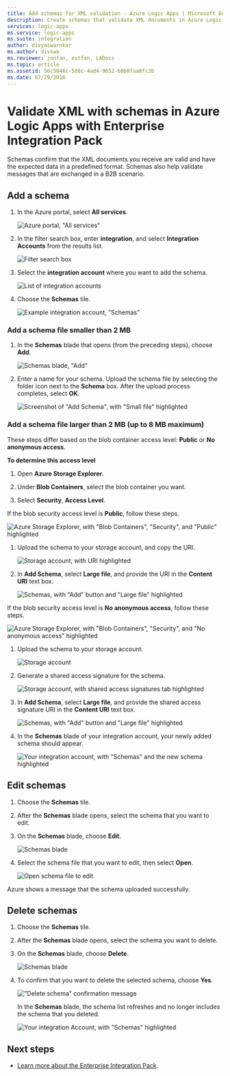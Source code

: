 ```yaml
---
title: Add schemas for XML validation - Azure Logic Apps | Microsoft Docs
description: Create schemas that validate XML documents in Azure Logic Apps with Enterprise Integration Pack
services: logic-apps
ms.service: logic-apps
ms.suite: integration
author: divyaswarnkar
ms.author: divswa
ms.reviewer: jonfan, estfan, LADocs
ms.topic: article
ms.assetid: 56c5846c-5d8c-4ad4-9652-60b07aa8fc3b
ms.date: 07/29/2016
---
```


# Validate XML with schemas in Azure Logic Apps with Enterprise Integration Pack

Schemas confirm that the XML documents you receive are valid and have the expected data in a predefined format. Schemas also help validate messages that are exchanged in a B2B scenario.

## Add a schema

1. In the Azure portal, select **All services**.

	![Azure portal, "All services"](media/logic-apps-enterprise-integration-schemas/overview-11.png)

2. In the filter search box, enter **integration**, 
and select **Integration Accounts** from the results list.

	![Filter search box](media/logic-apps-enterprise-integration-schemas/overview-21.png)

3. Select the **integration account** where you want to add the schema.

	![List of integration accounts](media/logic-apps-enterprise-integration-schemas/overview-31.png)

4. Choose the **Schemas** tile.

	![Example integration account, "Schemas"](media/logic-apps-enterprise-integration-schemas/schema-11.png)

### Add a schema file smaller than 2 MB

1. In the **Schemas** blade that opens (from the preceding steps), 
choose **Add**.

	![Schemas blade, "Add"](media/logic-apps-enterprise-integration-schemas/schema-21.png)

2. Enter a name for your schema. Upload the schema file by 
selecting the folder icon next to the **Schema** box. 
After the upload process completes, select **OK**.

	![Screenshot of "Add Schema", with "Small file" highlighted](media/logic-apps-enterprise-integration-schemas/schema-31.png)

### Add a schema file larger than 2 MB (up to 8 MB maximum)

These steps differ based on the blob container access level: **Public** or **No anonymous access**.

**To determine this access level**

1.	Open **Azure Storage Explorer**. 

2.	Under **Blob Containers**, select the blob container you want. 

3.	Select **Security**, **Access Level**.

If the blob security access level is **Public**, 
follow these steps.

![Azure Storage Explorer, with "Blob Containers", "Security", and "Public" highlighted](media/logic-apps-enterprise-integration-schemas/blob-public.png)

1. Upload the schema to your storage account, 
and copy the URI.

	![Storage account, with URI highlighted](media/logic-apps-enterprise-integration-schemas/schema-blob.png)

2. In **Add Schema**, select **Large file**, 
and provide the URI in the **Content URI** text box.

	![Schemas, with "Add" button and "Large file" highlighted](media/logic-apps-enterprise-integration-schemas/schema-largefile.png)

If the blob security access level is **No anonymous access**, 
follow these steps.

![Azure Storage Explorer, with "Blob Containers", "Security", and "No anonymous access" highlighted](media/logic-apps-enterprise-integration-schemas/blob-1.png)

1. Upload the schema to your storage account.

	![Storage account](media/logic-apps-enterprise-integration-schemas/blob-3.png)

2. Generate a shared access signature for the schema.

	![Storage account, with shared access signatures tab highlighted](media/logic-apps-enterprise-integration-schemas/blob-2.png)

3. In **Add Schema**, select **Large file**, 
and provide the shared access signature URI in the **Content URI** text box.

	![Schemas, with "Add" button and "Large file" highlighted](media/logic-apps-enterprise-integration-schemas/schema-largefile.png)

4. In the **Schemas** blade of your integration account, 
your newly added schema should appear.

	![Your integration account, with "Schemas" and the new schema highlighted](media/logic-apps-enterprise-integration-schemas/schema-41.png)

## Edit schemas

1. Choose the **Schemas** tile.

2. After the **Schemas** blade opens, 
select the schema that you want to edit.

3. On the **Schemas** blade, choose **Edit**.

	![Schemas blade](media/logic-apps-enterprise-integration-schemas/edit-12.png)

4. Select the schema file that you want to edit, then select **Open**.

	![Open schema file to edit](media/logic-apps-enterprise-integration-schemas/edit-31.png)

Azure shows a message that the schema uploaded successfully.

## Delete schemas

1. Choose the **Schemas** tile.

2. After the **Schemas** blade opens, 
select the schema you want to delete.

3. On the **Schemas** blade, choose **Delete**.

	![Schemas blade](media/logic-apps-enterprise-integration-schemas/delete-12.png)

4. To confirm that you want to delete the selected schema, 
choose **Yes**.

	!["Delete schema" confirmation message](media/logic-apps-enterprise-integration-schemas/delete-21.png)

	In the **Schemas** blade, the schema list refreshes 
	and no longer includes the schema that you deleted.

	![Your integration Account, with "Schemas" highlighted](media/logic-apps-enterprise-integration-schemas/delete-31.png)

## Next steps
* [Learn more about the Enterprise Integration Pack](logic-apps-enterprise-integration-overview.md "Learn about the enterprise integration pack").  

